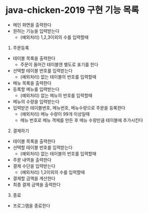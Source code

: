 # java-chicken-2019 구현 기능 목록

- 메인 화면을 출력한다
- 원하는 기능을 입력받는다
  - (예외처리) 1,2,3이외의 수를 입력할때

1. 주문등록
 - 테이블 목록을 출력한다
   - 주문이 들어간 테이블엔 별도로 표기를 한다
 - 선택할 테이블 번호를 입력받는다
   - (예외처리) 없는 테이블의 번호를 입력할때
 - 메뉴 목록을 출력한다
 - 등록할 메뉴를 입력받는다
   - (예외처리) 없는 메뉴의 번호를 입력할때
 - 메뉴의 수량을 입력받는다
 - 입력받은 테이블번호, 메뉴번호, 메뉴수량으로 주문을 등록한다
   - (예외처리) 메뉴 수량이 99개 이상일때
   - 메뉴 번호로 메뉴 객체를 만든 후 메뉴 수량만큼 테이블에 추가시킨다
   
2. 결제하기
 - 테이블 목록을 출력한다
 - 선택할 테이블 번호를 입력받는다
   - (예외처리) 없는 테이블의 번호를 입력할때
 - 주문 내역을 출력한다
 - 결제 수단을 입력받는다
   - (예외처리) 1,2이외의 수를 입력할때
 - 결제할 금액을 계산한다
 - 최종 결제 금액을 출력한다
 
3. 종료
 - 프로그램을 종료한다 